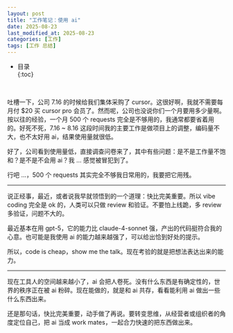 ```yaml
---
layout: post
title: "工作笔记：使用 ai"
date: 2025-08-23
last_modified_at: 2025-08-23
categories: [工作]
tags: [工作 总结]
---
```


* 目录  
{:toc}
<br/>

吐槽一下，公司 7.16 的时候给我们集体采购了 cursor。这很好啊，我就不需要每月付 $20 买 cursor pro 会员了。然而呢，公司也没说你们一个月要用多少量啊。按以往的经验，一个月 500 个 requests 完全是不够用的，我通常都要省着用的。好死不死，7.16 ~ 8.16 这段时间我的主要工作是做项目上的调整，编码量不大，也不太好用 ai，结果使用量就很低。  

好了，公司看到使用量低，直接调查问卷来了，其中有些问题：是不是工作量不饱和？是不是不会用 ai？我 ... 感觉被冒犯到了。   

行吧 ...，500 个 requests 其实完全不够我日常用的，我要把它用残。    

---

说正经事，最近，或者说我早就领悟到的一个道理：快比完美重要。所以 vibe coding 完全是 ok 的，人类可以只做 review 和验证。不要怕上线跪，多 review 多验证，问题不大的。  

最近基本在用 gpt-5，它的能力比 claude-4-sonnet 强，产出的代码挺符合我的心意。也可能是我使用 ai 的能力越来越强了，可以给出恰到好处的提示。  

所以，code is cheap，show me the talk。现在考验的就是把想法表达出来的能力。  

---

现在工具人的空间越来越小了，ai 会把人卷死。没有什么东西是有确定性的，世界的秩序正在被 ai 粉碎。现在能做的，就是和 ai 共存，看看能利用 ai 做出一些什么东西出来。  

还是那句话，快比完美重要，动手做了再说。要转变思维，从经营者或组织者的角度定位自己，把 ai 当成 work mates，一起合力快速的把东西做出来。  










